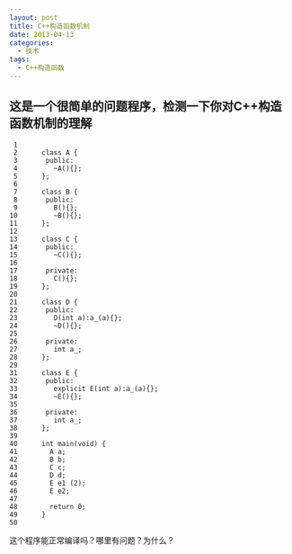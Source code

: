 ```yaml
---
layout: post
title: C++构造函数机制
date: 2013-04-13
categories:
  - 技术
tags:
  - C++构造函数
---
```

## 这是一个很简单的问题程序，检测一下你对C++构造函数机制的理解

     1	 
     2	    class A {
     3	     public:
     4	       ~A(){};
     5	    };
     6	  
     7	    class B {
     8	     public:
     9	       B(){};
    10	       ~B(){};
    11	    };
    12	 
    13	    class C {
    14	     public:
    15	       ~C(){};
    16	
    17	     private:
    18	       C(){};
    19	    };
    20	 
    21	    class D {
    22	     public:
    23	       D(int a):a_(a){};
    24	       ~D(){};
    25	  
    26	     private:
    27	       int a_;
    28	    };
    29	   
    31	    class E {
    32	     public:
    33	       explicit E(int a):a_(a){};
    34	       ~E(){};
    35	  
    36	     private:
    37	       int a_;
    38	    };
    39	  
    40	    int main(void) {
    41	      A a;
    42	      B b;
    43	      C c;
    44	      D d;
    45	      E e1 (2);
    46	      E e2;
    47	  
    48	      return 0;
    49	    }
    50	


这个程序能正常编译吗？哪里有问题？为什么？



